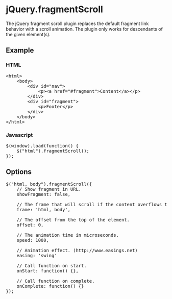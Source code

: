 jQuery.fragmentScroll
=====================

The jQuery fragment scroll plugin replaces the default fragment link behavior with a scroll animation. The plugin only works for descendants of the given element(s).

## Example

### HTML

<pre>&lt;html>
	&lt;body>
		&lt;div id="nav">
			&lt;p>&lt;a href="#fragment">Content&lt;/a>&lt;/p>
		&lt;/div>
		&lt;div id="fragment">
			&lt;p>Footer&lt;/p>
		&lt;/div>
	&lt;/body>
&lt;/html></pre>

### Javascript

<pre>$(window).load(function() {
	$("html").fragmentScroll();
});</pre>

## Options

<pre>$("html, body").fragmentScroll({
	// Show fragment in URL.
	showFragment: false,

	// The frame that will scroll if the content overflows the elements box. (body for webkit browsers)
	frame: 'html, body',

	// The offset from the top of the element.
	offset: 0,

	// The animation time in microseconds.
	speed: 1000,

	// Animation effect. (http://www.easings.net)
	easing: 'swing'

	// Call function on start.
	onStart: function() {},

	// Call function on complete.
	onComplete: function() {}
});</pre>
